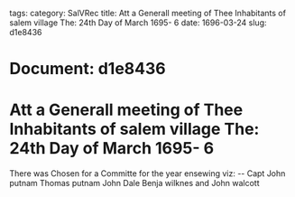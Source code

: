 tags: 
category: SalVRec
title: Att a Generall meeting of Thee Inhabitants of salem village The: 24th Day of March 1695- 6
date: 1696-03-24
slug: d1e8436




# Document: d1e8436


# Att a Generall meeting of Thee Inhabitants of salem village The: 24th Day of March 1695- 6

There was Chosen for a Committe for the year ensewing viz: -- Capt John putnam Thomas putnam John Dale Benja wilknes and John walcott
